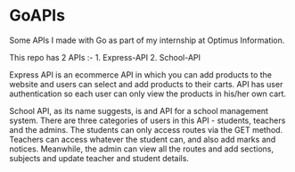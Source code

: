 # GoAPIs
Some APIs I made with Go as part of my internship at Optimus Information.

This repo has 2 APIs :-
	1. Express-API
	2. School-API
	
Express API is an ecommerce API in which you can add products to the website and users can select and add products to their carts. API has user authentication so each user can only view the products in his/her own cart.

School API, as its name suggests, is and API for a school management system. There are three categories of users in this API - students, teachers and the admins. The students can only access routes via the GET method. Teachers can access whatever the student can, and also add marks and notices. Meanwhile, the admin can view all the routes and add sections, subjects and update teacher and student details.
